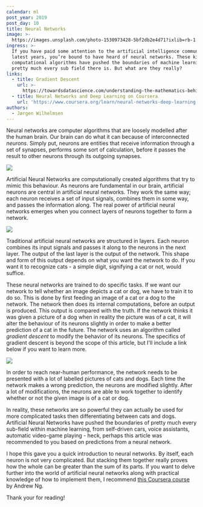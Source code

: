 ```yaml
---
calendar: ml
post_year: 2019
post_day: 10
title: Neural Networks
image: >-
  https://images.unsplash.com/photo-1530973428-5bf2db2e4d71?ixlib=rb-1.2.1&ixid=eyJhcHBfaWQiOjEyMDd9&auto=format&fit=crop&w=2250&q=80
ingress: >-
  If you have paid some attention to the artificial intelligence community the
  latest years, you’re bound to have heard of neural networks. These kinds of
  computational algorithms have pushed the boundaries of machine learning in
  pretty much every sub field there is. But what are they really?
links:
  - title: Gradient Descent
    url: >-
      https://towardsdatascience.com/understanding-the-mathematics-behind-gradient-descent-dde5dc9be06e
  - title: Neural Networks and Deep Learning on Coursera
    url: 'https://www.coursera.org/learn/neural-networks-deep-learning'
authors:
  - Jørgen Wilhelmsen
---
```

Neural networks are computer algorithms that are loosely modelled after the human brain. Our brain can do what it can because of interconnected _neurons_. Simply put, neurons are entities that receive information through a set of synapses, performs some sort of calculation, before it passes the result to other neurons through its outgoing synapses.

![](https://i.ibb.co/9tgycJ6/1-e-BMwp-BBbo-AXgqsaww-OKk-Pw.png)

Artificial Neural Networks are computationally created algorithms that try to mimic this behaviour. As neurons are fundamental in our brain, artificial neurons are central in artificial neural networks. They work the same way; each neuron receives a set of input signals, combines them in some way, and passes the information along. The real power of artificial neural networks emerges when you connect layers of neurons together to form a network.

![](https://i.ibb.co/QpbZYC3/ANN1.jpg)

Traditional artificial neural networks are structured in layers. Each neuron combines its input signals and passes it along to the neurons in the next layer. The output of the last layer is the output of the network. This shape and form of this output depends on what you want the network to do. If you want it to recognize cats - a simple digit, signifying a cat or not, would suffice. 

These neural networks are trained to do specific tasks. If we want our network to tell whether an image depicts a cat or dog, we have to train it to do so. This is done by first feeding an image of a cat or a dog to the network. The network then does its internal computations, before an output is produced. This output is compared with the truth. If the network thinks it was given a picture of a dog when in reality the picture was of a cat, it will alter the behaviour of its neurons slightly in order to make a better prediction of a cat in the future. The network uses an algorithm called _gradient descent_ to modify the behavior of its neurons. The specifics of gradient descent is beyond the scope of this article, but I'll include a link below if you want to learn more. 

![](/assets/ml_10_pic4.gif)

In order to reach near-human performance, the network needs to be presented with a lot of labelled pictures of cats and dogs. Each time the network makes a wrong prediction, the neurons are modified slightly. After a lot of modifications, the neurons are able to work together to identify whether or not the given image is of a cat or dog. 

In reality, these networks are so powerful they can actually be used for more complicated tasks then differentiating between cats and dogs. Artificial Neural Networks have pushed the boundaries of pretty much every sub-field within machine learning, from self-driven cars, voice assistants, automatic video-game playing - heck, perhaps this article was recommended to you based on predictions from a neural network. 

I hope this gave you a quick introduction to neural networks. By itself, each neuron is not very complicated. But stacking them together really proves how the whole can be greater than the sum of its parts. If you want to delve further into the world of artificial neural networks along with practical knowledge of how to implement them, I recommend [this Coursera course](https://www.coursera.org/learn/neural-networks-deep-learning) by Andrew Ng.

Thank your for reading!
